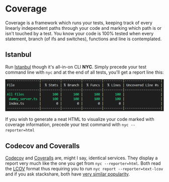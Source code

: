 # Coverage

Coverage is a framework which runs your tests, keeping track of every linearly independent paths through your code and marking which path is or isn't touched by a test. You know your code is 100% tested when every statement, branch (of ifs and switches), functions and line is contemplated.

## Istanbul

Run [Istanbul](https://istanbul.js.org/) though it's all-in-on CLI **NYC**. Simply precede your test command line with `nyc` and at the end of all tests, you'll get a report line this:

![](assets/coverage_report.png)

If you wish to generate a neat HTML to visualize your code marked with coverage information, precede your test command with `nyc --reporter=html`

## Codecov and Coveralls

[Codecov](https://codecov.io/gh/rcmedeiros/template/src/master/src/dummy_server.ts) and [Coveralls](https://coveralls.io/builds/22227513/source?filename=src/dummy_server.ts) are, might I say, identical services. They display a report very much like the one you get from `nyc --reporter=html`. Both read the [LCOV](https://wiki.documentfoundation.org/Development/Lcov) format thus requiring you to run `nyc report --reporter=text-lcov` and if you ask stackshare, both have [very similar popularity](https://stackshare.io/stackups/codecov-vs-coveralls).